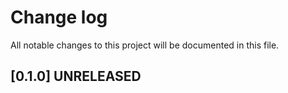 # Change log

All notable changes to this project will be documented in this file.

## [0.1.0] UNRELEASED
